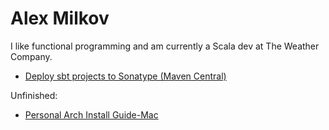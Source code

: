 # Alex Milkov

I like functional programming and am currently a Scala dev at The Weather Company.

<!--* [Cabal and Stack: The Mish Mash that is the current state of Haskell build tools](cabal-stack.md)-->
* [Deploy sbt projects to Sonatype (Maven Central)](sonatype.md)

Unfinished:

* [Personal Arch Install Guide-Mac](arch-mac.md)


